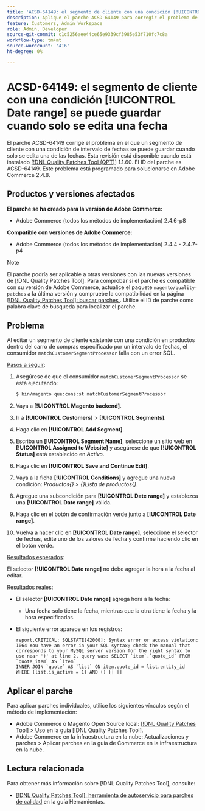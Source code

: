 ```yaml
---
title: 'ACSD-64149: el segmento de cliente con una condición [!UICONTROL Date range] se puede guardar cuando solo se edita una fecha'
description: Aplique el parche ACSD-64149 para corregir el problema de Adobe Commerce en el que el segmento de cliente con una condición **[!UICONTROL Date range]** se puede guardar cuando solo se edita una de las fechas.
feature: Customers, Admin Workspace
role: Admin, Developer
source-git-commit: c1c5256aee44ce65e9339cf3985e53f710fc7c8a
workflow-type: tm+mt
source-wordcount: '416'
ht-degree: 0%

---
```



# ACSD-64149: el segmento de cliente con una condición [!UICONTROL Date range] se puede guardar cuando solo se edita una fecha

El parche ACSD-64149 corrige el problema en el que un segmento de cliente con una condición de intervalo de fechas se puede guardar cuando solo se edita una de las fechas. Esta revisión está disponible cuando está instalado [[!DNL Quality Patches Tool (QPT)]](/help/tools/quality-patches-tool/quality-patches-tool-to-self-serve-quality-patches.md) 1.1.60. El ID del parche es ACSD-64149. Este problema está programado para solucionarse en Adobe Commerce 2.4.8.

## Productos y versiones afectados

**El parche se ha creado para la versión de Adobe Commerce:**

* Adobe Commerce (todos los métodos de implementación) 2.4.6-p8

**Compatible con versiones de Adobe Commerce:**

* Adobe Commerce (todos los métodos de implementación) 2.4.4 - 2.4.7-p4

>[!NOTE]
>
>El parche podría ser aplicable a otras versiones con las nuevas versiones de [!DNL Quality Patches Tool]. Para comprobar si el parche es compatible con su versión de Adobe Commerce, actualice el paquete `magento/quality-patches` a la última versión y compruebe la compatibilidad en la página [[!DNL Quality Patches Tool]: buscar parches ](https://experienceleague.adobe.com/tools/commerce-quality-patches/index.html). Utilice el ID de parche como palabra clave de búsqueda para localizar el parche.

## Problema

Al editar un segmento de cliente existente con una condición en productos dentro del carro de compras especificado por un intervalo de fechas, el consumidor `matchCustomerSegmentProcessor` falla con un error SQL.

<u>Pasos a seguir</u>:

1. Asegúrese de que el consumidor `matchCustomerSegmentProcessor` se está ejecutando:

   ```bash
   $ bin/magento que:cons:st matchCustomerSegmentProcessor
   ```

1. Vaya a **[!UICONTROL Magento backend]**.
1. Ir a **[!UICONTROL Customers]** > **[!UICONTROL Segments]**.
1. Haga clic en **[!UICONTROL Add Segment]**.
1. Escriba un **[!UICONTROL Segment Name]**, seleccione un sitio web en **[!UICONTROL Assigned to Website]** y asegúrese de que **[!UICONTROL Status]** está establecido en *Activo*.
1. Haga clic en **[!UICONTROL Save and Continue Edit]**.
1. Vaya a la ficha **[!UICONTROL Conditions]** y agregue una nueva condición: *Productos{} > {}Lista de productos*{*}*.
1. Agregue una subcondición para **[!UICONTROL Date range]** y establezca una **[!UICONTROL Date range]** válida.
1. Haga clic en el botón de confirmación verde junto a **[!UICONTROL Date range]**.
1. Vuelva a hacer clic en **[!UICONTROL Date range]**, seleccione el selector de fechas, edite uno de los valores de fecha y confirme haciendo clic en el botón verde.

<u>Resultados esperados</u>:

El selector **[!UICONTROL Date range]** no debe agregar la hora a la fecha al editar.

<u>Resultados reales</u>:

* El selector **[!UICONTROL Date range]** agrega hora a la fecha:
   * Una fecha solo tiene la fecha, mientras que la otra tiene la fecha y la hora especificadas.
* El siguiente error aparece en los registros:

  ```
  report.CRITICAL: SQLSTATE[42000]: Syntax error or access violation: 1064 You have an error in your SQL syntax; check the manual that corresponds to your MySQL server version for the right syntax to use near ')' at line 2, query was: SELECT `item`.`quote_id` FROM `quote_item` AS `item`
  INNER JOIN `quote` AS `list` ON item.quote_id = list.entity_id WHERE (list.is_active = 1) AND () [] []
  ```


## Aplicar el parche

Para aplicar parches individuales, utilice los siguientes vínculos según el método de implementación:

* Adobe Commerce o Magento Open Source local: [[!DNL Quality Patches Tool] > Uso](/help/tools/quality-patches-tool/usage.md) en la guía [!DNL Quality Patches Tool].
* Adobe Commerce en la infraestructura en la nube: Actualizaciones y parches > Aplicar parches en la guía de Commerce en la infraestructura en la nube.

## Lectura relacionada

Para obtener más información sobre [!DNL Quality Patches Tool], consulte:

* [[!DNL Quality Patches Tool]: herramienta de autoservicio para parches de calidad](/help/tools/quality-patches-tool/quality-patches-tool-to-self-serve-quality-patches.md) en la guía Herramientas.
